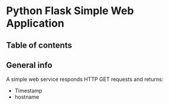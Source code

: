# Python Flask Simple Web Application

## Table of contents

## General info
A simple web service responds HTTP GET requests and returns:
- Timestamp
- hostname
